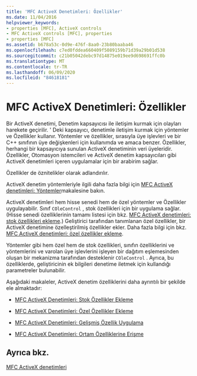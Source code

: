 ```yaml
---
title: 'MFC ActiveX Denetimleri: Özellikler'
ms.date: 11/04/2016
helpviewer_keywords:
- properties [MFC], ActiveX controls
- MFC ActiveX controls [MFC], properties
- properties [MFC]
ms.assetid: b678a53c-0d9e-476f-8aa0-23b80baaba46
ms.openlocfilehash: c7ed0fddea660409f5089159b71d39a29b01d538
ms.sourcegitcommit: c21b05042debc97d14875e019ee9d698691ffc0b
ms.translationtype: MT
ms.contentlocale: tr-TR
ms.lasthandoff: 06/09/2020
ms.locfileid: "84618181"
---
```

# <a name="mfc-activex-controls-properties"></a>MFC ActiveX Denetimleri: Özellikler

Bir ActiveX denetimi, Denetim kapsayıcısı ile iletişim kurmak için olayları harekete geçirilir. ' Deki kapsayıcı, denetimle iletişim kurmak için yöntemler ve Özellikler kullanır. Yöntemler ve özellikler, sırasıyla üye işlevleri ve bir C++ sınıfının üye değişkenleri için kullanımda ve amaca benzer. Özellikler, herhangi bir kapsayıcıya sunulan ActiveX denetiminin veri üyeleridir. Özellikler, Otomasyon istemcileri ve ActiveX denetim kapsayıcıları gibi ActiveX denetimleri içeren uygulamalar için bir arabirim sağlar.

Özellikler de öznitelikler olarak adlandırılır.

ActiveX denetim yöntemleriyle ilgili daha fazla bilgi için [MFC ActiveX denetimleri: Yöntemler](mfc-activex-controls-methods.md)makalesine bakın.

ActiveX denetimleri hem hisse senedi hem de özel yöntemler ve Özellikler uygulayabilir. Sınıf `COleControl` , stok özellikleri için bir uygulama sağlar. (Hisse senedi özelliklerinin tamamı listesi için bkz. [MFC ActiveX denetimleri: stok özellikleri ekleme](mfc-activex-controls-adding-stock-properties.md).) Geliştirici tarafından tanımlanan özel özellikler, bir ActiveX denetimine özelleştirilmiş özellikler ekler. Daha fazla bilgi için bkz. [MFC ActiveX denetimleri: özel özellikler ekleme](mfc-activex-controls-adding-custom-properties.md).

Yöntemler gibi hem özel hem de stok özellikleri, sınıfın özelliklerini ve yöntemlerini ve varolan üye işlevlerini işleyen bir dağıtım eşlemesinden oluşan bir mekanizma tarafından desteklenir `COleControl` . Ayrıca, bu özelliklerde, geliştiricinin ek bilgileri denetime iletmek için kullandığı parametreler bulunabilir.

Aşağıdaki makaleler, ActiveX denetim özelliklerini daha ayrıntılı bir şekilde ele almaktadır:

- [MFC ActiveX Denetimleri: Stok Özellikler Ekleme](mfc-activex-controls-adding-stock-properties.md)

- [MFC ActiveX Denetimleri: Özel Özellikler Ekleme](mfc-activex-controls-adding-custom-properties.md)

- [MFC ActiveX Denetimleri: Gelişmiş Özellik Uygulama](mfc-activex-controls-advanced-property-implementation.md)

- [MFC ActiveX Denetimleri: Ortam Özelliklerine Erişme](mfc-activex-controls-accessing-ambient-properties.md)

## <a name="see-also"></a>Ayrıca bkz.

[MFC ActiveX denetimleri](mfc-activex-controls.md)
